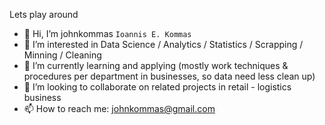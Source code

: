 Lets play around
- 👋 Hi, I’m johnkommas `Ioannis E. Kommas`
- 👀 I’m interested in Data Science / Analytics / Statistics / Scrapping / Minning / Cleaning
- 🌱 I’m currently learning and applying (mostly work techniques & procedures per department in businesses, so data need less clean up)
- 💞️ I’m looking to collaborate on related projects in retail - logistics business  
- 📫 How to reach me: johnkommas@gmail.com

<!---
johnkommas/johnkommas is a ✨ special ✨ repository because its `README.md` (this file) appears on your GitHub profile.
You can click the Preview link to take a look at your changes.
--->
